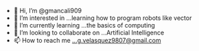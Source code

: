 - 👋 Hi, I’m @gmancali909
- 👀 I’m interested in ...learning how to program robots like vector 
- 🌱 I’m currently learning ...the basics of computing
- 💞️ I’m looking to collaborate on ...Artificial Intelligence
- 📫 How to reach me ...g.velasquez9807@gmail.com

<!---
gmancali909/gmancali909 is a ✨ special ✨ repository because its `README.md` (this file) appears on your GitHub profile.
You can click the Preview link to take a look at your changes.
--->
